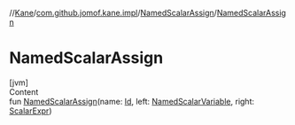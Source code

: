 //[Kane](../../index.md)/[com.github.jomof.kane.impl](../index.md)/[NamedScalarAssign](index.md)/[NamedScalarAssign](-named-scalar-assign.md)



# NamedScalarAssign  
[jvm]  
Content  
fun [NamedScalarAssign](-named-scalar-assign.md)(name: [Id](../index.md#%5Bcom.github.jomof.kane.impl%2FId%2F%2F%2FPointingToDeclaration%2F%5D%2FClasslikes%2F-1292969989), left: [NamedScalarVariable](../-named-scalar-variable/index.md), right: [ScalarExpr](../../com.github.jomof.kane/-scalar-expr/index.md))  



